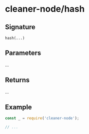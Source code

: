 # cleaner-node/hash

## Signature

`hash(...)`

## Parameters

...

## Returns

...

## Example

```javascript
const _ = require('cleaner-node');

// ...
```

